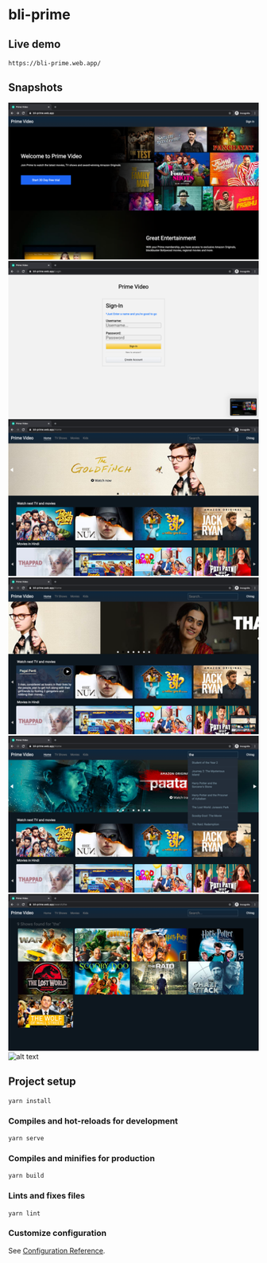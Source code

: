 # bli-prime

## Live demo
```
https://bli-prime.web.app/
```

## Snapshots
![alt text](./SnapShots/landing-page.png)
![alt text](./SnapShots/login.png)
![alt text](./SnapShots/home-page.png)
![alt text](./SnapShots/card-hover.png)
![alt text](./SnapShots/search.png)
![alt text](./SnapShots/search-page.png)
![alt text](./SnapShots/show=page.png)

## Project setup
```
yarn install
```

### Compiles and hot-reloads for development
```
yarn serve
```

### Compiles and minifies for production
```
yarn build
```

### Lints and fixes files
```
yarn lint
```

### Customize configuration
See [Configuration Reference](https://cli.vuejs.org/config/).
